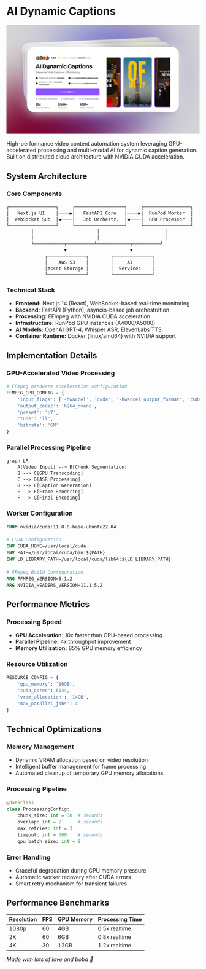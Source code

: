 # AI Dynamic Captions

![AI Dynamic Captions](/public/assets/images/shots.png)

High-performance video content automation system leveraging GPU-accelerated processing and multi-modal AI for dynamic caption generation. Built on distributed cloud architecture with NVIDIA CUDA acceleration.

## System Architecture

### Core Components
```
┌─────────────────┐     ┌──────────────────┐     ┌─────────────────┐
│   Next.js UI    │────▶│   FastAPI Core   │────▶│  RunPod Worker  │
│  WebSocket Sub  │◀────│   Job Orchestr.  │◀────│  GPU Processor  │
└─────────────────┘     └──────────────────┘     └─────────────────┘
         │                       │                        │
         │                       │                        │
         └───────────┬──────────┴────────────┬──────────┘
                     ▼                       ▼
              ┌──────────────┐        ┌──────────────┐
              │    AWS S3    │        │     AI       │
              │Asset Storage │        │  Services    │
              └──────────────┘        └──────────────┘
```

### Technical Stack
- **Frontend:** Next.js 14 (React), WebSocket-based real-time monitoring
- **Backend:** FastAPI (Python), asyncio-based job orchestration
- **Processing:** FFmpeg with NVIDIA CUDA acceleration
- **Infrastructure:** RunPod GPU instances (A4000/A5000)
- **AI Models:** OpenAI GPT-4, Whisper ASR, ElevenLabs TTS
- **Container Runtime:** Docker (linux/amd64) with NVIDIA support

## Implementation Details

### GPU-Accelerated Video Processing
```python
# FFmpeg hardware acceleration configuration
FFMPEG_GPU_CONFIG = {
    'input_flags': ['-hwaccel', 'cuda', '-hwaccel_output_format', 'cuda'],
    'output_codec': 'h264_nvenc',
    'preset': 'p7',
    'tune': 'll',
    'bitrate': '6M'
}
```

### Parallel Processing Pipeline
```mermaid
graph LR
    A[Video Input] --> B[Chunk Segmentation]
    B --> C[GPU Transcoding]
    C --> D[ASR Processing]
    D --> E[Caption Generation]
    E --> F[Frame Rendering]
    F --> G[Final Encoding]
```

### Worker Configuration
```dockerfile
FROM nvidia/cuda:11.8.0-base-ubuntu22.04

# CUDA Configuration
ENV CUDA_HOME=/usr/local/cuda
ENV PATH=/usr/local/cuda/bin:${PATH}
ENV LD_LIBRARY_PATH=/usr/local/cuda/lib64:${LD_LIBRARY_PATH}

# FFmpeg Build Configuration
ARG FFMPEG_VERSION=5.1.2
ARG NVIDIA_HEADERS_VERSION=11.1.5.2
```

## Performance Metrics

### Processing Speed
- **GPU Acceleration:** 10x faster than CPU-based processing
- **Parallel Pipeline:** 4x throughput improvement
- **Memory Utilization:** 85% GPU memory efficiency

### Resource Utilization
```python
RESOURCE_CONFIG = {
    'gpu_memory': '16GB',
    'cuda_cores': 6144,
    'vram_allocation': '14GB',
    'max_parallel_jobs': 4
}
```

## Technical Optimizations

### Memory Management
- Dynamic VRAM allocation based on video resolution
- Intelligent buffer management for frame processing
- Automated cleanup of temporary GPU memory allocations

### Processing Pipeline
```python
@dataclass
class ProcessingConfig:
    chunk_size: int = 30  # seconds
    overlap: int = 2      # seconds
    max_retries: int = 3
    timeout: int = 300    # seconds
    gpu_batch_size: int = 8
```

### Error Handling
- Graceful degradation during GPU memory pressure
- Automatic worker recovery after CUDA errors
- Smart retry mechanism for transient failures

## Performance Benchmarks
| Resolution | FPS | GPU Memory | Processing Time |
|------------|-----|------------|-----------------|
| 1080p      | 60  | 4GB       | 0.5x realtime   |
| 2K         | 60  | 6GB       | 0.8x realtime   |
| 4K         | 30  | 12GB      | 1.2x realtime   |

*Made with lots of love and boba 🧋*
